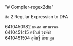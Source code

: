 "# Compiler-regex2dfa" 

ข้อ 2 Regular Expression to DFA

6410450982 ธนดล มหาพรรณ   
6410451415 ศรัณย์ วงษ์คำ   
6410451504 สุศิษฐิ์ ต๊ะมามูล  
